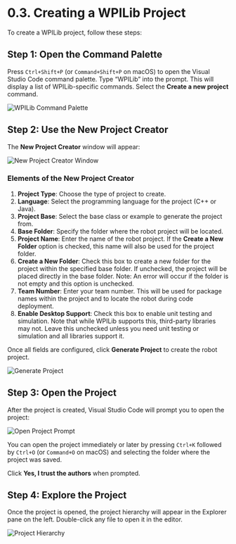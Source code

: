 # 0.3. Creating a WPILib Project

To create a WPILib project, follow these steps:

## Step 1: Open the Command Palette

Press `Ctrl+Shift+P` (or `Command+Shift+P` on macOS) to open the Visual Studio Code command palette. Type “WPILib” into the prompt. This will display a list of WPILib-specific commands. Select the **Create a new project** command.

![WPILib Command Palette](/install/image-16.png)

## Step 2: Use the New Project Creator

The **New Project Creator** window will appear:

![New Project Creator Window](/install/image-17.png)

### Elements of the New Project Creator

1. **Project Type**: Choose the type of project to create.
2. **Language**: Select the programming language for the project (C++ or Java).
3. **Project Base**: Select the base class or example to generate the project from.
4. **Base Folder**: Specify the folder where the robot project will be located.
5. **Project Name**: Enter the name of the robot project. If the **Create a New Folder** option is checked, this name will also be used for the project folder.
6. **Create a New Folder**: Check this box to create a new folder for the project within the specified base folder. If unchecked, the project will be placed directly in the base folder. Note: An error will occur if the folder is not empty and this option is unchecked.
7. **Team Number**: Enter your team number. This will be used for package names within the project and to locate the robot during code deployment.
8. **Enable Desktop Support**: Check this box to enable unit testing and simulation. Note that while WPILib supports this, third-party libraries may not. Leave this unchecked unless you need unit testing or simulation and all libraries support it.

Once all fields are configured, click **Generate Project** to create the robot project.

![Generate Project](/install/image-18.png)

## Step 3: Open the Project

After the project is created, Visual Studio Code will prompt you to open the project:

![Open Project Prompt](/install/image-19.png)

You can open the project immediately or later by pressing `Ctrl+K` followed by `Ctrl+O` (or `Command+O` on macOS) and selecting the folder where the project was saved.

Click **Yes, I trust the authors** when prompted.

## Step 4: Explore the Project

Once the project is opened, the project hierarchy will appear in the Explorer pane on the left. Double-click any file to open it in the editor.

![Project Hierarchy](/install/image-20.png)
